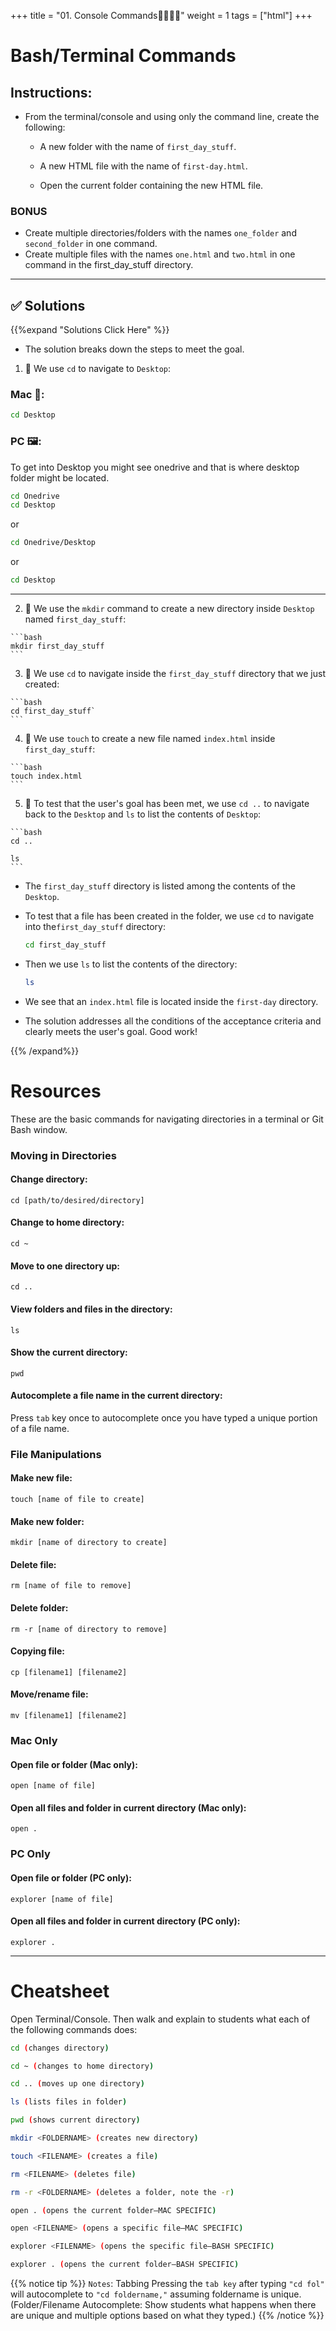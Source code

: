 +++
title = "01. Console Commands👩‍🎓👨‍🎓"
weight = 1
tags = ["html"] 
+++

# Bash/Terminal Commands

## Instructions:

* From the terminal/console and using only the command line, create the following:
  
  * A new folder with the name of `first_day_stuff`.
  
  * A new HTML file with the name of `first-day.html`.
  
  * Open the current folder containing the new HTML file.

### BONUS
* Create multiple directories/folders with the names `one_folder` and `second_folder` in one command.
* Create multiple files with the names `one.html` and `two.html` in one command in the first_day_stuff directory.


---
## ✅ Solutions 
{{%expand "Solutions Click Here" %}}


  * The solution breaks down the steps to meet the goal.

  1.  🔑  We use `cd` to navigate to `Desktop`:

### Mac 🍎: 

```bash
cd Desktop
```

### PC 🖼️: 

To get into Desktop you might see onedrive and that is where desktop folder might be located.
    
```bash 
cd Onedrive
cd Desktop
```

or 

```bash
cd Onedrive/Desktop
```

or 

```bash
cd Desktop
```

---

  2.  🔑 We use the `mkdir` command to create a new directory inside `Desktop` named `first_day_stuff`:

    ```bash
    mkdir first_day_stuff
    ```

  3.  🔑 We use `cd` to navigate inside the `first_day_stuff` directory that we just created:

    ```bash
    cd first_day_stuff`
    ```

  4.  🔑 We use `touch` to create a new file named `index.html` inside `first_day_stuff`:

    ```bash
    touch index.html
    ```

  5. 🔑 To test that the user's goal has been met, we use `cd ..` to navigate back to the `Desktop` and `ls` to list the contents of `Desktop`:

    ```bash
    cd ..

    ls
    ```

  * The `first_day_stuff` directory is listed among the contents of the `Desktop`.

  * To test that a file has been created in the folder, we use `cd` to navigate into the`first_day_stuff` directory:

    ```bash
    cd first_day_stuff
    ```

  * Then we use `ls` to list the contents of the directory:

    ```bash
    ls
    ```

  * We see that an `index.html` file is located inside the `first-day` directory.

  * The solution addresses all the conditions of the acceptance criteria and clearly meets the user's goal. Good work!


{{% /expand%}}


# Resources

These are the basic commands for navigating directories in a terminal or Git Bash window.

### Moving in Directories

#### Change directory:

`cd [path/to/desired/directory]`

#### Change to home directory:

`cd ~`

#### Move to one directory up:

`cd ..`

#### View folders and files in the directory:

`ls`

#### Show the current directory:

`pwd`

#### Autocomplete a file name in the current directory:

Press `tab` key once to autocomplete once you have typed a unique portion of a file name. 

### File Manipulations

#### Make new file:

`touch [name of file to create]`

#### Make new folder:

`mkdir [name of directory to create]`

#### Delete file:

`rm [name of file to remove]`

#### Delete folder:

`rm -r [name of directory to remove]`

#### Copying file:

`cp [filename1] [filename2]`

#### Move/rename file:

`mv [filename1] [filename2]`

### Mac Only

#### Open file or folder (Mac only):

`open [name of file]`

#### Open all files and folder in current directory (Mac only):

`open .`

### PC Only

#### Open file or folder (PC only):

`explorer [name of file]`

#### Open all files and folder in current directory (PC only):

`explorer .`

---


# Cheatsheet

Open Terminal/Console. Then walk and explain to students what each of the following commands does:

```bash
cd (changes directory)

cd ~ (changes to home directory)

cd .. (moves up one directory)

ls (lists files in folder)

pwd (shows current directory)

mkdir <FOLDERNAME> (creates new directory)

touch <FILENAME> (creates a file)

rm <FILENAME> (deletes file)

rm -r <FOLDERNAME> (deletes a folder, note the -r)

open . (opens the current folder—MAC SPECIFIC)

open <FILENAME> (opens a specific file—MAC SPECIFIC)

explorer <FILENAME> (opens the specific file—BASH SPECIFIC)

explorer . (opens the current folder—BASH SPECIFIC)
```



{{% notice tip %}}
`Notes`: Tabbing
Pressing the `tab key` after typing `"cd fol"` will autocomplete to `"cd foldername,"` assuming foldername is unique. (Folder/Filename Autocomplete: Show students what happens when there are unique and multiple options based on what they typed.)
{{% /notice %}}
